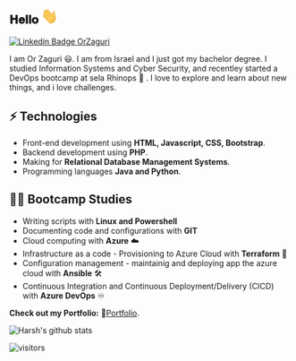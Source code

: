 <h2> 𝐇𝐞𝐥𝐥𝐨 <img src="https://raw.githubusercontent.com/ABSphreak/ABSphreak/master/gifs/Hi.gif" width="30px"></h2>

[![Linkedin Badge](https://i.stack.imgur.com/gVE0j.png) OrZaguri](https://www.linkedin.com/in/or-zaguri-0b3629171/)


I am Or Zaguri 😃. I am from Israel and I just got my bachelor degree. I studied Information Systems and Cyber Security, and recentley started a DevOps bootcamp at sela Rhinops  :rhinoceros:	. I love to explore and learn about new things, and i love challenges.
## ⚡ Technologies
- Front-end development using **HTML, Javascript, CSS, Bootstrap**.
- Backend development using **PHP**.
- Making for **Relational Database Management Systems**.
- Programming languages **Java and Python**.

## :technologist:	Bootcamp Studies 
- Writing scripts with **Linux and Powershell** 
- Documenting code and configurations with **GIT**
- Cloud computing with **Azure** :cloud:	
- Infrastructure as a code - Provisioning to Azure Cloud with **Terraform** :rocket:	
- Configuration management - maintainig and deploying app the azure cloud with **Ansible** :hammer_and_wrench:	
- Continuous Integration and Continuous Deployment/Delivery (CICD) with **Azure DevOps** :infinity:	
                                                          
**Check out my Portfolio:** 🎯[Portfolio](https://harshkumarkhatri.github.io/Portfolio-Site/index.html).

![Harsh's github stats](https://github-readme-stats.vercel.app/api?username=ozzy045&hide=["issues"]&show_icons=true)

![visitors](https://visitor-badge.glitch.me/badge?page_id=ozzy045.ozzy045)

